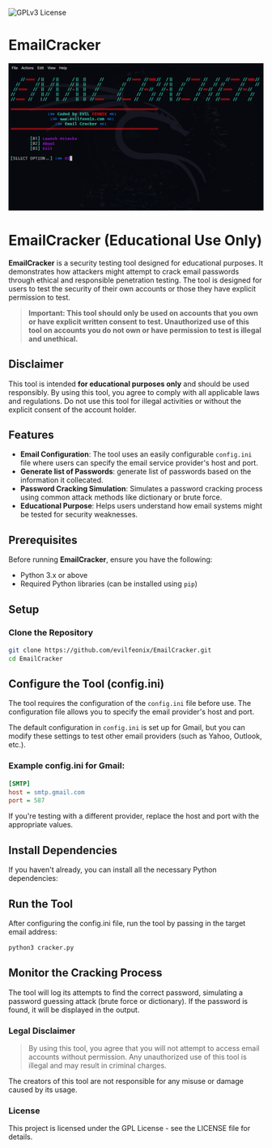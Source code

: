 ![GPLv3 License](https://img.shields.io/badge/License-GPL%20v3-yellow.svg) 

# EmailCracker

![EvilFeonix Basic v1.0](https://github.com/evilfeonix/EmailCracker/blob/main/banner.png)



# EmailCracker (Educational Use Only)

**EmailCracker** is a security testing tool designed for educational purposes. It demonstrates how attackers might attempt to crack email passwords through ethical and responsible penetration testing. The tool is designed for users to test the security of their own accounts or those they have explicit permission to test. 

> **Important: This tool should **only** be used on accounts that you own or have explicit written consent to test. Unauthorized use of this tool on accounts you do not own or have permission to test is illegal and unethical.**

## Disclaimer

This tool is intended **for educational purposes only** and should be used responsibly. By using this tool, you agree to comply with all applicable laws and regulations. Do not use this tool for illegal activities or without the explicit consent of the account holder.

## Features

- **Email Configuration**: The tool uses an easily configurable `config.ini` file where users can specify the email service provider's host and port.
- **Generate list of Passwords**: generate list of passwords based on the information it collecated.
- **Password Cracking Simulation**: Simulates a password cracking process using common attack methods like dictionary or brute force.
- **Educational Purpose**: Helps users understand how email systems might be tested for security weaknesses.

## Prerequisites

Before running **EmailCracker**, ensure you have the following:

- Python 3.x or above
- Required Python libraries (can be installed using `pip`)

## Setup
### Clone the Repository

```bash
git clone https://github.com/evilfeonix/EmailCracker.git
cd EmailCracker
```
## Configure the Tool (config.ini)

The tool requires the configuration of the `config.ini` file before use. The configuration file allows you to specify the email provider's host and port.

The default configuration in `config.ini` is set up for Gmail, but you can modify these settings to test other email providers (such as Yahoo, Outlook, etc.).

### Example config.ini for Gmail:

```ini
[SMTP]
host = smtp.gmail.com
port = 587
```

If you're testing with a different provider, replace the host and port with the appropriate values.

## Install Dependencies

If you haven't already, you can install all the necessary Python dependencies:

## Run the Tool

After configuring the config.ini file, run the tool by passing in the target email address:
```bash
python3 cracker.py
```

## Monitor the Cracking Process

The tool will log its attempts to find the correct password, simulating a password guessing attack (brute force or dictionary). If the password is found, it will be displayed in the output.


### Legal Disclaimer
> By using this tool, you agree that you will not attempt to access email accounts without permission. Any unauthorized use of this tool is illegal and may result in criminal charges.

The creators of this tool are not responsible for any misuse or damage caused by its usage.

### License

This project is licensed under the GPL License - see the LICENSE file for details.
